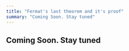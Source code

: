 ```yaml
---
title: "Fermat's last theorem and it's proof"
summary: "Coming Soon. Stay tuned"
---
```



## Coming Soon. Stay tuned